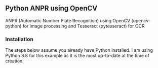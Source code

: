 ## Python ANPR using OpenCV

ANPR (Automatic Number Plate Recognition) using OpenCV (opencv-python) for image processing and Tesseract (pytesseract) for OCR

### Installation

The steps below assume you already have Python installed. I am using Python 3.8 for this example as it is the most up-to-date at the time of creation.
